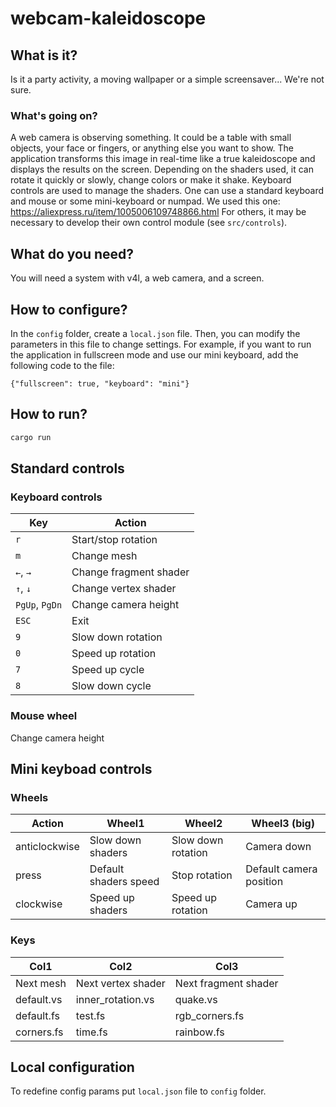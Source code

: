 # webcam-kaleidoscope
## What is it?
Is it a party activity, a moving wallpaper or a simple screensaver... We're not sure.
### What's going on?
A web camera is observing something. 
It could be a table with small objects, your face or fingers, or anything else you want to show.
The application transforms this image in real-time like a true kaleidoscope and displays the results on the screen. 
Depending on the shaders used, it can rotate it quickly or slowly, change colors or make it shake.
Keyboard controls are used to manage the shaders.
One can use a standard keyboard and mouse or some mini-keyboard or numpad. 
We used this one: https://aliexpress.ru/item/1005006109748866.html
For others, it may be necessary to develop their own control module (see `src/controls`).
## What do you need?
You will need a system with v4l, a web camera, and a screen.
## How to configure?
In the `config` folder, create a `local.json` file. Then, you can modify the parameters in this file to change settings.
For example, if you want to run the application in fullscreen mode and use our mini keyboard, add the following code to the file:
```
{"fullscreen": true, "keyboard": "mini"}
```
## How to run?
```bash
cargo run
```
## Standard controls
### Keyboard controls

| Key            | Action                 |
|----------------|------------------------|
| `r`            | Start/stop rotation    |
| `m`            | Change mesh            |
| `←`, `→`       | Change fragment shader |
| `↑`, `↓`       | Change vertex shader   |
| `PgUp`, `PgDn` | Change camera height   |
| `ESC`          | Exit                   |
| `9`            | Slow down rotation     |
| `0`            | Speed up rotation      |
| `7`            | Speed up cycle         |
| `8`            | Slow down cycle        |

### Mouse wheel
Change camera height

## Mini keyboad controls
### Wheels

| Action        | Wheel1                | Wheel2             | Wheel3 (big)            |
|---------------|-----------------------|--------------------|-------------------------|
| anticlockwise | Slow down shaders     | Slow down rotation | Camera down             |
| press         | Default shaders speed | Stop rotation      | Default camera position |
| clockwise     | Speed up shaders      | Speed up rotation  | Camera up               |

### Keys

| Col1       | Col2               | Col3                 |
|------------|--------------------|----------------------|
| Next mesh  | Next vertex shader | Next fragment shader |
| default.vs | inner_rotation.vs  | quake.vs             |
| default.fs | test.fs            | rgb_corners.fs       |
| corners.fs | time.fs            | rainbow.fs           |

## Local configuration
To redefine config params put `local.json` file to `config` folder.
